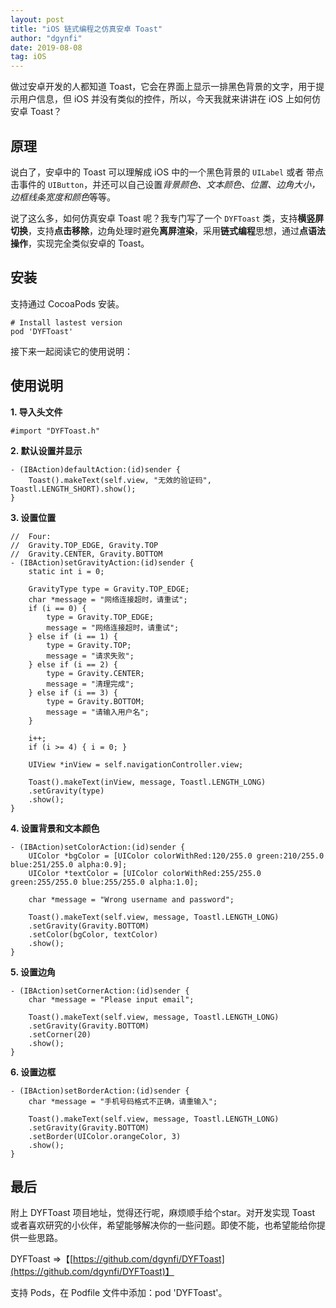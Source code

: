 ```yaml
---
layout: post
title: "iOS 链式编程之仿真安卓 Toast"
author: "dgynfi"
date: 2019-08-08
tag: iOS
---
```



做过安卓开发的人都知道 Toast，它会在界面上显示一排黑色背景的文字，用于提示用户信息，但 iOS 并没有类似的控件，所以，今天我就来讲讲在 iOS 上如何仿安卓 Toast？

## 原理

说白了，安卓中的 Toast 可以理解成 iOS 中的一个黑色背景的 `UILabel` 或者 带点击事件的 `UIButton`，并还可以自己设置*背景颜色、文本颜色、位置、边角大小，边框线条宽度和颜色*等等。

说了这么多，如何仿真安卓 Toast 呢？我专门写了一个 `DYFToast` 类，支持**横竖屏切换**，支持**点击移除**，边角处理时避免**离屏渲染**，采用**链式编程**思想，通过**点语法操作**，实现完全类似安卓的 Toast。

## 安装

支持通过 CocoaPods 安装。

```
# Install lastest version
pod 'DYFToast'
```

接下来一起阅读它的使用说明：

## 使用说明

**1. 导入头文件**

```
#import "DYFToast.h"
```

**2. 默认设置并显示**

```
- (IBAction)defaultAction:(id)sender {
    Toast().makeText(self.view, "无效的验证码", Toastl.LENGTH_SHORT).show();
}
```

**3. 设置位置**

```
//  Four: 
//  Gravity.TOP_EDGE, Gravity.TOP
//  Gravity.CENTER, Gravity.BOTTOM
- (IBAction)setGravityAction:(id)sender {
    static int i = 0;

    GravityType type = Gravity.TOP_EDGE;
    char *message = "网络连接超时，请重试";
    if (i == 0) {
        type = Gravity.TOP_EDGE;
        message = "网络连接超时，请重试";
    } else if (i == 1) {
        type = Gravity.TOP;
        message = "请求失败";
    } else if (i == 2) {
        type = Gravity.CENTER;
        message = "清理完成";
    } else if (i == 3) {
        type = Gravity.BOTTOM;
        message = "请输入用户名";
    }

    i++;
    if (i >= 4) { i = 0; }

    UIView *inView = self.navigationController.view;
    
    Toast().makeText(inView, message, Toastl.LENGTH_LONG)
    .setGravity(type)
    .show();
}
```

**4. 设置背景和文本颜色**

```
- (IBAction)setColorAction:(id)sender {
    UIColor *bgColor = [UIColor colorWithRed:120/255.0 green:210/255.0 blue:251/255.0 alpha:0.9];
    UIColor *textColor = [UIColor colorWithRed:255/255.0 green:255/255.0 blue:255/255.0 alpha:1.0];
    
    char *message = "Wrong username and password";
    
    Toast().makeText(self.view, message, Toastl.LENGTH_LONG)
    .setGravity(Gravity.BOTTOM)
    .setColor(bgColor, textColor)
    .show();
}
```

**5. 设置边角**

```
- (IBAction)setCornerAction:(id)sender {
    char *message = "Please input email";
    
    Toast().makeText(self.view, message, Toastl.LENGTH_LONG)
    .setGravity(Gravity.BOTTOM)
    .setCorner(20)
    .show();
}
```

**6. 设置边框**

```
- (IBAction)setBorderAction:(id)sender {
    char *message = "手机号码格式不正确，请重输入";
    
    Toast().makeText(self.view, message, Toastl.LENGTH_LONG)
    .setGravity(Gravity.BOTTOM)
    .setBorder(UIColor.orangeColor, 3)
    .show();
}
```

## 最后

附上 DYFToast 项目地址，觉得还行呢，麻烦顺手给个star。对开发实现 Toast 或者喜欢研究的小伙伴，希望能够解决你的一些问题。即使不能，也希望能给你提供一些思路。

DYFToast =>【[https://github.com/dgynfi/DYFToast](https://github.com/dgynfi/DYFToast)】

支持 Pods，在 Podfile 文件中添加：pod 'DYFToast'。
